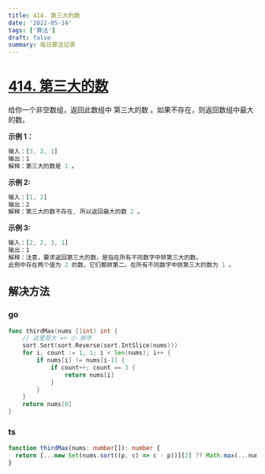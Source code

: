 ```yaml
---
title: 414. 第三大的数
date: '2022-05-14'
tags: ['算法']
draft: false
summary: 每日算法记录
---
```


# [414. 第三大的数](https://leetcode.cn/problems/third-maximum-number/)

给你一个非空数组，返回此数组中 第三大的数 。如果不存在，则返回数组中最大的数。

**示例 1：**

```ts
输入：[3, 2, 1]
输出：1
解释：第三大的数是 1 。
```

**示例 2:**

```ts
输入：[1, 2]
输出：2
解释：第三大的数不存在, 所以返回最大的数 2 。
```

**示例 3:**

```ts
输入：[2, 2, 3, 1]
输出：1
解释：注意，要求返回第三大的数，是指在所有不同数字中排第三大的数。
此例中存在两个值为 2 的数，它们都排第二。在所有不同数字中排第三大的数为 1 。
```

## 解决方法

### go

```go
func thirdMax(nums []int) int {
    // 这里是大 => 小 排序
    sort.Sort(sort.Reverse(sort.IntSlice(nums)))
    for i, count := 1, 1; i < len(nums); i++ {
        if nums[i] != nums[i-1] {
            if count++; count == 3 {
                return nums[i]
            }
        }
    }
    return nums[0]
}
```

### ts

```ts
function thirdMax(nums: number[]): number {
  return [...new Set(nums.sort((p, c) => c - p))][2] ?? Math.max(...nums)
}
```
